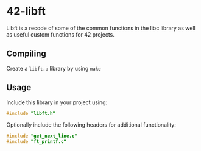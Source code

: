 # 42-libft
Libft is a recode of some of the common functions in the libc library as well as useful custom functions for 42 projects.

## Compiling
Create a `libft.a` library by using `make`

## Usage
Include this library in your project using:
```c
#include "libft.h"
```

Optionally include the following headers for additional functionality:
```c
#include "get_next_line.c"
#include "ft_printf.c"
```